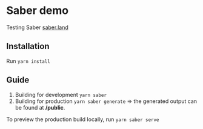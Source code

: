 # Saber demo
Testing Saber [saber.land](https://saber.land/)

## Installation
Run `yarn install`

## Guide
1. Building for development `yarn saber`
2. Building for production `yarn saber generate` => the generated output can be found at **/public**.

To preview the production build locally, run `yarn saber serve`
